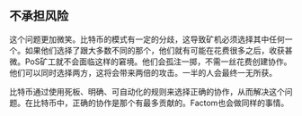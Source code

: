 ## 不承担风险

这个问题更加微笑。比特币的模式有一定的分歧，这导致矿机必须选择其中任何一个。如果他们选择了跟大多数不同的那个，他们就有可能在花费很多之后，收获甚微。PoS矿工就不会面临这样的窘境。他们会孤注一掷，不需一丝花费创建协作。他们可以同时选择两方，这将会带来两倍的攻击。一半的人会最终一无所获。

比特币通过使用死板、明确、可自动化的规则来选择正确的协作，从而解决这个问题。在比特币中，正确的协作是那个有最多贡献的。Factom也会做同样的事情。
